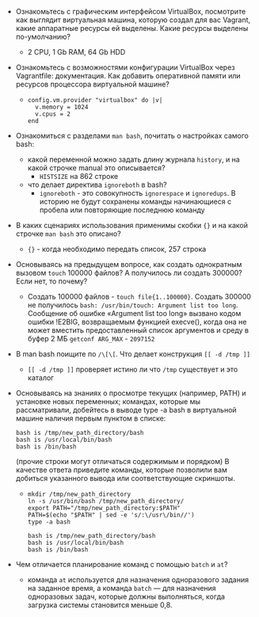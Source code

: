 - Ознакомьтесь с графическим интерфейсом VirtualBox, посмотрите как выглядит виртуальная машина, которую создал 
для вас Vagrant, какие аппаратные ресурсы ей выделены. Какие ресурсы выделены по-умолчанию?
  - 2 CPU, 1 Gb RAM, 64 Gb HDD
- Ознакомьтесь с возможностями конфигурации VirtualBox через Vagrantfile: документация. Как добавить оперативной памяти 
или ресурсов процессора виртуальной машине?
   - ```
     config.vm.provider "virtualbox" do |v|
       v.memory = 1024
       v.cpus = 2
     end
     ```
- Ознакомиться с разделами `man bash`, почитать о настройках самого bash:
  - какой переменной можно задать длину журнала `history`, и на какой строчке manual это описывается?
    - `HISTSIZE` на 862 строке
  - что делает директива `ignoreboth` в bash?
    - `ignoreboth` - это совокупность `ignorespace` и `ignoredups`. В историю не будут сохранены команды начинающиеся
      с пробела или повторяющие последнюю команду

- В каких сценариях использования применимы скобки `{}` и на какой строчке `man bash` это описано?
  - `{}` - когда необходимо передать список, 257 строка
- Основываясь на предыдущем вопросе, как создать однократным вызовом `touch` 100000 файлов?
А получилось ли создать 300000? Если нет, то почему?
  - Создать 100000 файлов - `touch file{1..100000}`. Создать 300000 не получилось `bash: /usr/bin/touch: Argument list too long`.
Сообщение об ошибке «Argument list too long» вызвано кодом ошибки !E2BIG, возвращаемым функцией execve(),
когда она не может вместить предоставленный список аргументов и среду в буфер 2 МБ `getconf ARG_MAX` - `2097152`

- В man bash поищите по `/\[\[`. Что делает конструкция `[[ -d /tmp ]]`
   * `[[ -d /tmp ]]` проверяет истино ли что `/tmp` существует и это каталог

- Основываясь на знаниях о просмотре текущих (например, PATH) и установке новых переменных; командах, которые
мы рассматривали, добейтесь в выводе type -a bash в виртуальной машине наличия первым пунктом в списке:

  ```
  bash is /tmp/new_path_directory/bash
  bash is /usr/local/bin/bash
  bash is /bin/bash
  ```
  (прочие строки могут отличаться содержимым и порядком) В качестве ответа приведите команды, которые позволили 
вам добиться указанного вывода или соответствующие скриншоты.

  - 
    ```
    mkdir /tmp/new_path_directory
    ln -s /usr/bin/bash /tmp/new_path_directory/
    export PATH="/tmp/new_path_directory:$PATH"
    PATH=$(echo "$PATH" | sed -e 's/:\/usr\/bin//')
    type -a bash
    ```
    ```
    bash is /tmp/new_path_directory/bash
    bash is /usr/local/bin/bash
    bash is /bin/bash
    ```
- Чем отличается планирование команд с помощью `batch` и `at`?
  - команда `at` используется для назначения одноразового задания на заданное время, а команда `batch` — для назначения 
одноразовых задач, которые должны выполняться, когда загрузка системы становится меньше 0,8.